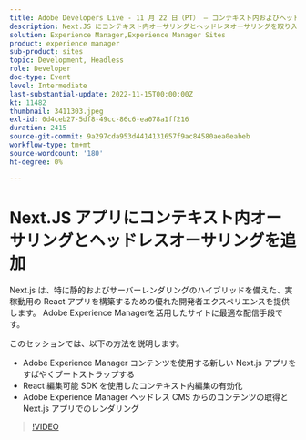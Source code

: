 ```yaml
---
title: Adobe Developers Live - 11 月 22 日（PT） – コンテキスト内およびヘッドレスオーサリングを Next.JS アプリに取り込む
description: Next.JS にコンテキスト内オーサリングとヘッドレスオーサリングを取り入れる AppNext.js は、特にハイブリッド静的およびサーバーレンダリングで、実稼動用の React アプリを構築するための優れた開発者エクスペリエンスを提供します。 Adobe Experience Manager コンテンツを操作する新しい Next.js アプリを素早くブートストラップする React 編集可能 SDK を使用して、コンテキスト内の編集を有効にするAdobe Experience Manager Adobe Experience Manager ヘッドレス CMS からコンテンツを取得し、Next.js アプリでレンダリングする
solution: Experience Manager,Experience Manager Sites
product: experience manager
sub-product: sites
topic: Development, Headless
role: Developer
doc-type: Event
level: Intermediate
last-substantial-update: 2022-11-15T00:00:00Z
kt: 11482
thumbnail: 3411303.jpeg
exl-id: 0d4ceb27-5df8-49cc-86c6-ea078a1ff216
duration: 2415
source-git-commit: 9a297cda953d4414131657f9ac84580aea0eabeb
workflow-type: tm+mt
source-wordcount: '180'
ht-degree: 0%

---
```


# Next.JS アプリにコンテキスト内オーサリングとヘッドレスオーサリングを追加

Next.js は、特に静的およびサーバーレンダリングのハイブリッドを備えた、実稼動用の React アプリを構築するための優れた開発者エクスペリエンスを提供します。 Adobe Experience Managerを活用したサイトに最適な配信手段です。

このセッションでは、以下の方法を説明します。

* Adobe Experience Manager コンテンツを使用する新しい Next.js アプリをすばやくブートストラップする
* React 編集可能 SDK を使用したコンテキスト内編集の有効化
* Adobe Experience Manager ヘッドレス CMS からのコンテンツの取得と Next.js アプリでのレンダリング

>[!VIDEO](https://video.tv.adobe.com/v/3411303/?quality=12&learn=on)
